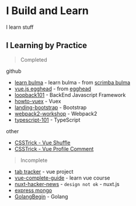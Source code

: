 # I Build and Learn

I learn stuff

## I Learning by Practice

> Completed

github

- [learn bulma](https://github.com/artdvp/learn-bulma) - learn bulma - from [scrimba bulma](https://scrimba.com/g/gbulma)
- [vue.js egghead](https://gist.github.com/artdvp/f2c388d43f7ecaec448ac5daea1dbbbf) - from [egghead](https://egghead.io/courses/develop-basic-web-apps-with-vue-js)
- [loopback101](https://github.com/artdvp/loopback101) - BackEnd Javascript Framework
- [howto-vuex](https://github.com/artdvp/howto-vuex) - Vuex 
- [landing-bootstrap](https://github.com/artdvp/landing-bootstrap) - Bootstrap
- [webpack2-workshop](https://github.com/artdvp/webpack2-workshop) - Webpack2
- [typescript-101](https://github.com/artdvp/typescript-101) - TypeScript


other

- [CSSTrick - Vue Shuffle](https://codepen.io/artdvp/full/WJyOyO/)
- [CSSTrick - Vue Profile Comment ](https://codepen.io/artdvp/full/pVKrvZ/)

> Incomplete

- [tab tracker](https://github.com/artdvp/tab-tracker) - vue project
- [vue-complete-guide](https://github.com/artdvp/vue-complete-guide) - learn vue course
- [nuxt-hacker-news](https://github.com/artdvp/nuxt-hacker-news) - `design not ok` - nuxt.js
- [express mongo](https://github.com/artdvp/express-mongo)
- [GolangBegin](https://github.com/artdvp/GolangBegin) - Golang
